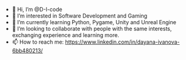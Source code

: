 - 👋 Hi, I’m @D-I-code
- 👀 I’m interested in Software Development and Gaming
- 🌱 I’m currently learning Python, Pygame, Unity and Unreal Engine
- 💞️ I’m looking to collaborate with people with the same interests, exchanging experience and learning more.
- 📫 How to reach me: https://www.linkedin.com/in/dayana-ivanova-6bb480213/

<!---
Cyber-DIVA/Cyber-DIVA is a ✨ special ✨ repository because its `README.md` (this file) appears on your GitHub profile.
You can click the Preview link to take a look at your changes.
--->
